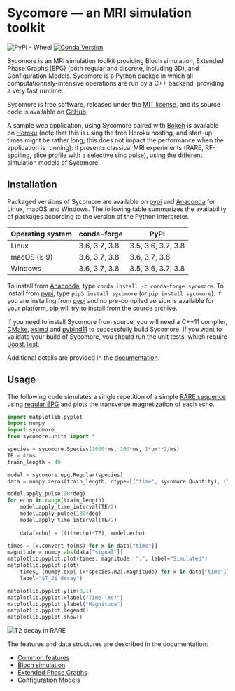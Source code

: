 # Sycomore &mdash; an MRI simulation toolkit

![PyPI - Wheel](https://img.shields.io/pypi/wheel/sycomore)
[![Conda Version](https://img.shields.io/conda/vn/conda-forge/sycomore.svg)](https://anaconda.org/conda-forge/sycomore)

Sycomore is an MRI simulation toolkit providing Bloch simulation, Extended Phase Graphs (EPG) (both regular and discrete, including 3D), and Configuration Models. Sycomore is a Python packge in which all computationnaly-intensive operations are run by a C++ backend, providing a very fast runtime.

Sycomore is free software, released under the [MIT license][], and its source code is available on [GitHub][].

A sample web application, using Sycomore paired with [Bokeh][] is available on [Heroku][] (note that this is using the free Heroku hosting, and start-up times might be rather long; this does not impact the performance when the application is running): it presents classical MRI experiments (RARE, RF-spoiling, slice profile with a selective sinc pulse), using the different simulation models of Sycomore.

## Installation

Packaged versions of Sycomore are available on [pypi][] and [Anaconda][] for Linux, macOS and Windows. The following table summarizes the availability of packages according to the version of the Python interpreter.


| Operating system | conda-forge   | PyPI               |
| ---------------- | ------------- | ------------------ |
| Linux            | 3.6, 3.7, 3.8 | 3.5, 3.6, 3.7, 3.8 |
| macOS (≥ 9)      | 3.6, 3.7, 3.8 | 3.6, 3.7, 3.8      |
| Windows          | 3.6, 3.7, 3.8 | 3.5, 3.6, 3.7, 3.8 |

To install from [Anaconda][], type `conda install -c conda-forge sycomore`. To install from [pypi][], type `pip3 install sycomore` (or `pip install sycomore`). If you are installing from [pypi][] and no pre-compiled version is available for your platform, pip will try to install from the source archive.

If you need to install Sycomore from source, you will need a C++11 compiler, [CMake][], [xsimd][] and [pybind11][] to successfully build Sycomore. If you want to validate your build of Sycomore, you should run the unit tests, which require [Boost.Test][].

Additional details are provided in the [documentation][].

## Usage

The following code simulates a single repetition of a simple [RARE sequence][] using [regular EPG][] and plots the transverse magnetization of each echo.

```python
import matplotlib.pyplot
import numpy
import sycomore
from sycomore.units import *

species = sycomore.Species(1000*ms, 100*ms, 1*um**2/ms)
TE = 4*ms
train_length = 40

model = sycomore.epg.Regular(species)
data = numpy.zeros(train_length, dtype=[("time", sycomore.Quantity), ("signal", complex)])

model.apply_pulse(90*deg)
for echo in range(train_length):
    model.apply_time_interval(TE/2)
    model.apply_pulse(180*deg)
    model.apply_time_interval(TE/2)
    
    data[echo] = (((1+echo)*TE), model.echo)

times = [x.convert_to(ms) for x in data["time"]]
magnitude = numpy.abs(data["signal"])
matplotlib.pyplot.plot(times, magnitude, ".", label="Simulated")
matplotlib.pyplot.plot(
    times, [numpy.exp(-(x*species.R2).magnitude) for x in data["time"]],
    label="$T_2$ decay")

matplotlib.pyplot.ylim(0,1)
matplotlib.pyplot.xlabel("Time (ms)")
matplotlib.pyplot.ylabel("Magnitude")
matplotlib.pyplot.legend()
matplotlib.pyplot.show()
```

![T2 decay in RARE](docs/rare.png "T2 decay in RARE")

The features and data structures are described in the documentation:

- [Common features](https://sycomore.readthedocs.io/en/latest/common_features.html)
- [Bloch simulation](https://sycomore.readthedocs.io/en/latest/bloch.html)
- [Extended Phase Graphs](https://sycomore.readthedocs.io/en/latest/epg/index.html)
- [Configuration Models](https://sycomore.readthedocs.io/en/latest/como.html)

[Anaconda]: https://www.anaconda.com/distribution/
[Bokeh]: https://bokeh.org
[Boost.Test]: https://www.boost.org/doc/libs/release/libs/test/
[CMake]: https://cmake.org/
[documentation]: https://sycomore.readthedocs.io/en/latest/installation.html
[GitHub]: https://github.com/lamyj/sycomore/
[Heroku]: https://sycomore.herokuapp.com/
[MIT license]: https://en.wikipedia.org/wiki/MIT_License
[pybind11]: http://pybind11.readthedocs.io/
[pypi]: https://pypi.org/project/sycomore/
[RARE sequence]: https://doi.org/10.1002/mrm.1910030602
[regular EPG]: https://sycomore.readthedocs.io/en/latest/epg/regular.html
[xsimd]: https://xsimd.readthedocs.io/
